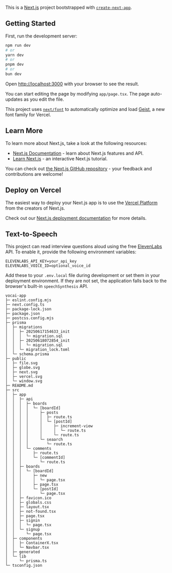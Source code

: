 This is a [Next.js](https://nextjs.org) project bootstrapped with [`create-next-app`](https://nextjs.org/docs/app/api-reference/cli/create-next-app).

## Getting Started

First, run the development server:

```bash
npm run dev
# or
yarn dev
# or
pnpm dev
# or
bun dev
```

Open [http://localhost:3000](http://localhost:3000) with your browser to see the result.

You can start editing the page by modifying `app/page.tsx`. The page auto-updates as you edit the file.

This project uses [`next/font`](https://nextjs.org/docs/app/building-your-application/optimizing/fonts) to automatically optimize and load [Geist](https://vercel.com/font), a new font family for Vercel.

## Learn More

To learn more about Next.js, take a look at the following resources:

- [Next.js Documentation](https://nextjs.org/docs) - learn about Next.js features and API.
- [Learn Next.js](https://nextjs.org/learn) - an interactive Next.js tutorial.

You can check out [the Next.js GitHub repository](https://github.com/vercel/next.js) - your feedback and contributions are welcome!

## Deploy on Vercel

The easiest way to deploy your Next.js app is to use the [Vercel Platform](https://vercel.com/new?utm_medium=default-template&filter=next.js&utm_source=create-next-app&utm_campaign=create-next-app-readme) from the creators of Next.js.

Check out our [Next.js deployment documentation](https://nextjs.org/docs/app/building-your-application/deploying) for more details.


## Text-to-Speech

This project can read interview questions aloud using the free [ElevenLabs](https://elevenlabs.io) API. To enable it, provide the following environment variables:

```
ELEVENLABS_API_KEY=your_api_key
ELEVENLABS_VOICE_ID=optional_voice_id
```

Add these to your `.env.local` file during development or set them in your deployment environment. If they are not set, the application falls back to the browser's built-in `speechSynthesis` API.


```
vocai-app
├─ eslint.config.mjs
├─ next.config.ts
├─ package-lock.json
├─ package.json
├─ postcss.config.mjs
├─ prisma
│  ├─ migrations
│  │  ├─ 20250617154633_init
│  │  │  └─ migration.sql
│  │  ├─ 20250618072854_init
│  │  │  └─ migration.sql
│  │  └─ migration_lock.toml
│  └─ schema.prisma
├─ public
│  ├─ file.svg
│  ├─ globe.svg
│  ├─ next.svg
│  ├─ vercel.svg
│  └─ window.svg
├─ README.md
├─ src
│  ├─ app
│  │  ├─ api
│  │  │  ├─ boards
│  │  │  │  └─ [boardId]
│  │  │  │     ├─ posts
│  │  │  │     │  ├─ route.ts
│  │  │  │     │  └─ [postId]
│  │  │  │     │     ├─ increment-view
│  │  │  │     │     │  └─ route.ts
│  │  │  │     │     └─ route.ts
│  │  │  │     └─ seaarch
│  │  │  │        └─ route.ts
│  │  │  └─ comments
│  │  │     ├─ route.ts
│  │  │     └─ [commentId]
│  │  │        └─ route.ts
│  │  ├─ boards
│  │  │  └─ [boardId]
│  │  │     ├─ new
│  │  │     │  └─ page.tsx
│  │  │     ├─ page.tsx
│  │  │     └─ [postId]
│  │  │        └─ page.tsx
│  │  ├─ favicon.ico
│  │  ├─ globals.css
│  │  ├─ layout.tsx
│  │  ├─ not-found.tsx
│  │  ├─ page.tsx
│  │  ├─ signin
│  │  │  └─ page.tsx
│  │  └─ signup
│  │     └─ page.tsx
│  ├─ components
│  │  ├─ ContainerX.tsx
│  │  └─ Navbar.tsx
│  ├─ generated
│  └─ lib
│     └─ prisma.ts
└─ tsconfig.json

```